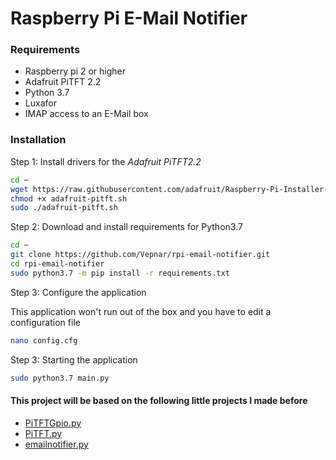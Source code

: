 # Raspberry Pi E-Mail Notifier

### Requirements

* Raspberry pi 2 or higher
* Adafruit PiTFT 2.2
* Python 3.7
* Luxafor
* IMAP access to an E-Mail box

### Installation

Step 1: Install drivers for the _Adafruit PiTFT2.2_

```sh
cd ~
wget https://raw.githubusercontent.com/adafruit/Raspberry-Pi-Installer-Scripts/master/adafruit-pitft.sh
chmod +x adafruit-pitft.sh
sudo ./adafruit-pitft.sh
```

Step 2: Download and install requirements for Python3.7

```sh
cd ~
git clone https://github.com/Vepnar/rpi-email-notifier.git
cd rpi-email-notifier
sudo python3.7 -m pip install -r requirements.txt
```

Step 3: Configure the application

This application won't run out of the box  and you have to edit a configuration file

```sh
nano config.cfg
```

Step 3: Starting the application

```sh
sudo python3.7 main.py
```


#### This project will be based on the following little projects I made before

* [PiTFTGpio.py](https://github.com/Vepnar/Little-projects/blob/master/Python/RaspberryPi/PiTFTgpio.py)
* [PiTFT.py](https://github.com/Vepnar/Little-projects/blob/master/Python/RaspberryPi/PiTFT.py)
* [emailnotifier.py](https://github.com/Vepnar/Little-projects/blob/master/Python/Networking/emailnotifier.py)
